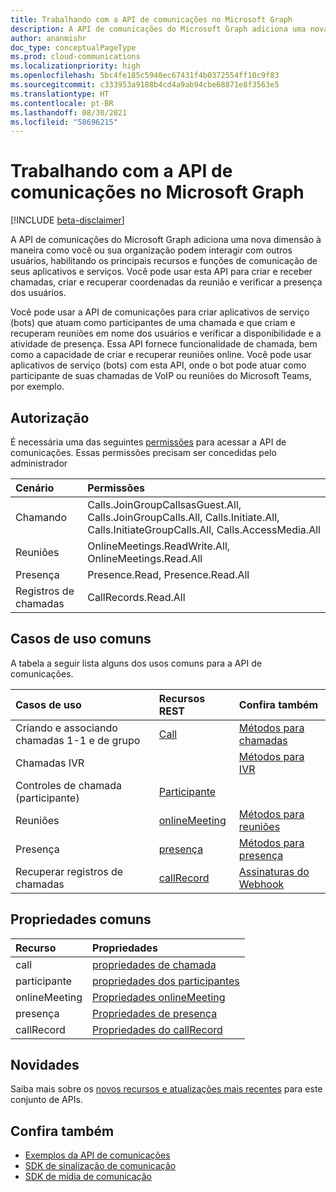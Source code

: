 ```yaml
---
title: Trabalhando com a API de comunicações no Microsoft Graph
description: A API de comunicações do Microsoft Graph adiciona uma nova dimensão à maneira como seus aplicativos e serviços podem interagir com os usuários, ativando os recursos de voz e vídeo.
author: ananmishr
doc_type: conceptualPageType
ms.prod: cloud-communications
ms.localizationpriority: high
ms.openlocfilehash: 5bc4fe185c5940ec67431f4b0372554ff10c9f83
ms.sourcegitcommit: c333953a9188b4cd4a9ab94cbe68871e8f3563e5
ms.translationtype: HT
ms.contentlocale: pt-BR
ms.lasthandoff: 08/30/2021
ms.locfileid: "58696215"
---
```

# <a name="working-with-the-communications-api-in-microsoft-graph"></a>Trabalhando com a API de comunicações no Microsoft Graph

[!INCLUDE [beta-disclaimer](../../includes/beta-disclaimer.md)]

A API de comunicações do Microsoft Graph adiciona uma nova dimensão à maneira como você ou sua organização podem interagir com outros usuários, habilitando os principais recursos e funções de comunicação de seus aplicativos e serviços. Você pode usar esta API para criar e receber chamadas, criar e recuperar coordenadas da reunião e verificar a presença dos usuários.

Você pode usar a API de comunicações para criar aplicativos de serviço (bots) que atuam como participantes de uma chamada e que criam e recuperam reuniões em nome dos usuários e verificar a disponibilidade e a atividade de presença.
Essa API fornece funcionalidade de chamada, bem como a capacidade de criar e recuperar reuniões online. Você pode usar aplicativos de serviço (bots) com esta API, onde o bot pode atuar como participante de suas chamadas de VoIP ou reuniões do Microsoft Teams, por exemplo.

## <a name="authorization"></a>Autorização

É necessária uma das seguintes [permissões](/graph/permissions-reference#calls-permissions) para acessar a API de comunicações. Essas permissões precisam ser concedidas pelo administrador

| Cenário                 | Permissões                                  |
|:------------------------------------|:---------------------------------------------|
| Chamando                 | Calls.JoinGroupCallsasGuest.All, Calls.JoinGroupCalls.All, Calls.Initiate.All, Calls.InitiateGroupCalls.All, Calls.AccessMedia.All |
| Reuniões                 | OnlineMeetings.ReadWrite.All, OnlineMeetings.Read.All |
| Presença                 | Presence.Read, Presence.Read.All |
| Registros de chamadas             | CallRecords.Read.All |

## <a name="common-use-cases"></a>Casos de uso comuns

A tabela a seguir lista alguns dos usos comuns para a API de comunicações.

| Casos de uso                         | Recursos REST                                 | Confira também  |
|:------------------------------------|:---------------------------------------------|:----------|
| Criando e associando chamadas 1-1 e de grupo   | [Call](/graph/api/resources/call?view=graph-rest-beta)| [Métodos para chamadas](/graph/api/resources/call?view=graph-rest-beta#methods)|
|Chamadas IVR   |     | [Métodos para IVR](/graph/api/resources/calls-api-ivr-overview?view=graph-rest-beta)
| Controles de chamada (participante) | [Participante](/graph/api/resources/participant?view=graph-rest-beta)   ||
|Reuniões|[onlineMeeting](/graph/api/resources/onlinemeeting?view=graph-rest-beta)| [Métodos para reuniões](/graph/api/resources/onlinemeeting?view=graph-rest-beta#methods)|
|Presença | [presença](/graph/api/resources/presence) | [Métodos para presença](/graph/api/resources/presence#methods) |
| Recuperar registros de chamadas | [callRecord](/graph/api/resources/callrecords-callrecord?view=graph-rest-beta) | [Assinaturas do Webhook](/graph/api/resources/webhooks?view=graph-rest-beta) |

## <a name="common-properties"></a>Propriedades comuns

| Recurso                | Propriedades                             |
|:------------------------------------|:---------------------------------------------|
| call                               | [propriedades de chamada](/graph/api/resources/call?view=graph-rest-beta#properties)  |
| participante                         | [propriedades dos participantes](/graph/api/resources/participant?view=graph-rest-beta#properties) |
| onlineMeeting                            | [Propriedades onlineMeeting](/graph/api/resources/onlinemeeting?view=graph-rest-beta#properties)                     |
| presença | [Propriedades de presença](/graph/api/resources/presence#properties) |
| callRecord | [Propriedades do callRecord](/graph/api/resources/callrecords-callrecord#properties) |

## <a name="whats-new"></a>Novidades
Saiba mais sobre os [novos recursos e atualizações mais recentes](/graph/whats-new-overview) para este conjunto de APIs.

## <a name="see-also"></a>Confira também

- [Exemplos da API de comunicações](https://github.com/microsoftgraph/microsoft-graph-comms-samples/)
- [SDK de sinalização de comunicação](https://www.nuget.org/packages/Microsoft.Graph.Communications.Calls/1.0.0-prerelease.494)
- [SDK de mídia de comunicação](https://www.nuget.org/packages/Microsoft.Graph.Communications.Calls.Media/1.0.0-prerelease.494)



